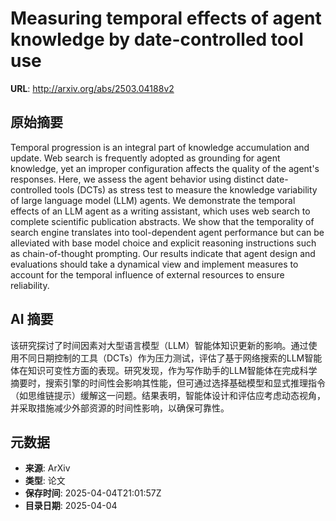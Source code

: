 # Measuring temporal effects of agent knowledge by date-controlled tool use

**URL**: http://arxiv.org/abs/2503.04188v2

## 原始摘要

Temporal progression is an integral part of knowledge accumulation and
update. Web search is frequently adopted as grounding for agent knowledge, yet
an improper configuration affects the quality of the agent's responses. Here,
we assess the agent behavior using distinct date-controlled tools (DCTs) as
stress test to measure the knowledge variability of large language model (LLM)
agents. We demonstrate the temporal effects of an LLM agent as a writing
assistant, which uses web search to complete scientific publication abstracts.
We show that the temporality of search engine translates into tool-dependent
agent performance but can be alleviated with base model choice and explicit
reasoning instructions such as chain-of-thought prompting. Our results indicate
that agent design and evaluations should take a dynamical view and implement
measures to account for the temporal influence of external resources to ensure
reliability.


## AI 摘要

该研究探讨了时间因素对大型语言模型（LLM）智能体知识更新的影响。通过使用不同日期控制的工具（DCTs）作为压力测试，评估了基于网络搜索的LLM智能体在知识可变性方面的表现。研究发现，作为写作助手的LLM智能体在完成科学摘要时，搜索引擎的时间性会影响其性能，但可通过选择基础模型和显式推理指令（如思维链提示）缓解这一问题。结果表明，智能体设计和评估应考虑动态视角，并采取措施减少外部资源的时间性影响，以确保可靠性。

## 元数据

- **来源**: ArXiv
- **类型**: 论文
- **保存时间**: 2025-04-04T21:01:57Z
- **目录日期**: 2025-04-04
